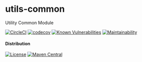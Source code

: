 # utils-common
Utility Common Module

[![CircleCI](https://circleci.com/gh/polyglotted/utils-common.svg?style=shield)](https://circleci.com/gh/polyglotted/utils-common)  [![codecov](https://codecov.io/gh/polyglotted/utils-common/branch/master/graph/badge.svg?style=shield)](https://codecov.io/gh/polyglotted/utils-common)  [![Known Vulnerabilities](https://snyk.io/test/github/polyglotted/utils-common/badge.svg?targetFile=build.gradle&style=shield)](https://snyk.io/test/github/polyglotted/utils-common?targetFile=build.gradle)  [![Maintainability](https://api.codeclimate.com/v1/badges/959fac82a55aca5421a6/maintainability?style=shield)](https://codeclimate.com/github/polyglotted/utils-common/maintainability)

#### Distribution

[![License](https://img.shields.io/badge/License-Apache%202.0-blue.svg?style=shield)](https://opensource.org/licenses/Apache-2.0)  [![Maven Central](https://maven-badges.herokuapp.com/maven-central/io.polyglotted/utils-common/badge.svg?style=shield)](https://maven-badges.herokuapp.com/maven-central/io.polyglotted/utils-common)